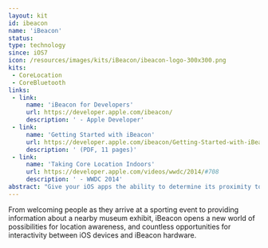 ```yaml
---
layout: kit
id: ibeacon
name: 'iBeacon'
status:
type: technology
since: iOS7
icon: /resources/images/kits/iBeacon/ibeacon-logo-300x300.png
kits:
 - CoreLocation
 - CoreBluetooth
links:
 - link:
     name: 'iBeacon for Developers'
     url: https://developer.apple.com/ibeacon/
     description: ' - Apple Developer'
 - link:
     name: 'Getting Started with iBeacon'
     url: https://developer.apple.com/ibeacon/Getting-Started-with-iBeacon.pdf
     description: ' (PDF, 11 pages)'
 - link:
     name: 'Taking Core Location Indoors'
     url: https://developer.apple.com/videos/wwdc/2014/#708
     description: ' - WWDC 2014'
abstract: "Give your iOS apps the ability to determine its proximity to iBeacon-enabled hardware with Core Location APIs."
---
```


From welcoming people as they arrive at a sporting event to providing information about a nearby museum exhibit, iBeacon opens a new world of possibilities for location awareness, and countless opportunities for interactivity between iOS devices and iBeacon hardware.